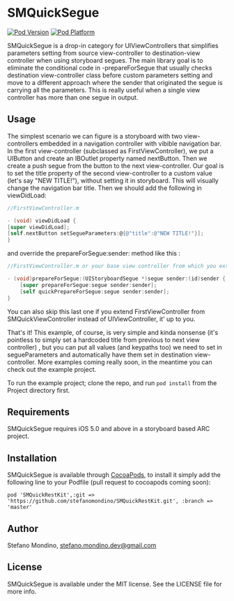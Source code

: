 # SMQuickSegue

[![Pod Version](http://cocoapod-badges.herokuapp.com/v/SMQuickSegue/badge.png)](http://cocoadocs.org/docsets/SMQuickSegue)
[![Pod Platform](http://cocoapod-badges.herokuapp.com/p/SMQuickSegue/badge.png)](http://cocoadocs.org/docsets/SMQuickSegue)

SMQuickSegue is a drop-in category for UIViewControllers that simplifies parameters setting from source view-controller to destination-view controller when using storyboard segues. The main library goal is to eliminate the conditional code in -prepareForSegue that usually checks destination view-controller class before custom parameters setting and move to a different approach where the sender that originated the segue is carrying all the parameters. This is really useful when a single view controller has more than one segue in output.


## Usage

The simplest scenario we can figure is a storyboard with two view-controllers embedded in a navigation controller with vibible navigation bar.
In the first view-controller (subclassed as FirstViewController), we put a UIButton and create an IBOutlet property named nextButton.
Then we create a push segue from the button to the next view-controller. Our goal is to set the title property of the second view-controller to a custom value (let's say "NEW TITLE!"), without setting it in storyboard. This will visually change the navigation bar title.
Then we should add the following in viewDidLoad:

```  objective-c
//FirstViewController.m

- (void) viewDidLoad {
[super viewDidLoad];
[self.nextButton setSegueParameters:@{@"title":@"NEW TITLE!"}];
}
```
and override the prepareForSegue:sender: method like this :
```  objective-c
//FirstViewController.m or your base view controller from which you extend every view-controller

- (void)prepareForSegue:(UIStoryboardSegue *)segue sender:(id)sender {
    [super prepareForSegue:segue sender:sender];
    [self quickPrepareForSegue:segue sender:sender];
}
```
You can also skip this last one if you extend FirstViewController from SMQuickViewController instead of UIViewController, it' up to you.

That's it!
This example, of course, is very simple and kinda nonsense (it's pointless to simply set a hardcoded title from previous to next view controller) , but you can put all values (and keypaths too) we need to set in segueParameters and automatically have them set in destination view-controller.
More examples coming really soon, in the meantime you can check out the example project.

To run the example project; clone the repo, and run `pod install` from the Project directory first.

## Requirements

SMQuickSegue requires iOS 5.0 and above in a storyboard based ARC project.

## Installation

SMQuickSegue is available through [CocoaPods](http://cocoapods.org), to install
it simply add the following line to your Podfile (pull request to cocoapods coming soon):

   	pod 'SMQuickRestKit',:git => 'https://github.com/stefanomondino/SMQuickRestKit.git', :branch => 'master'

## Author

Stefano Mondino, stefano.mondino.dev@gmail.com

## License

SMQuickSegue is available under the MIT license. See the LICENSE file for more info.

